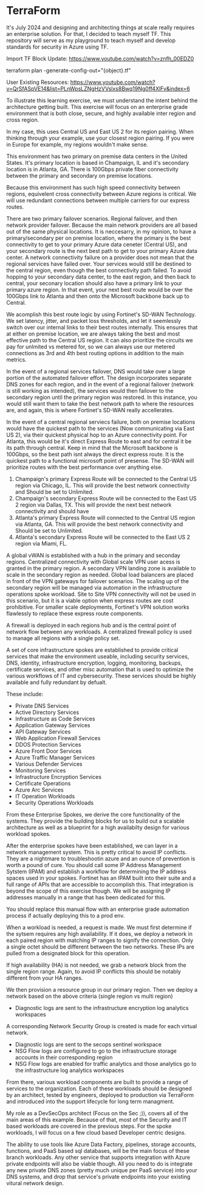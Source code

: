 # TerraForm
It's July 2024 and designing and architecting things at scale really requires an enterprise solution. For that, I decided to teach myself TF. 
This repository will serve as my playground to teach myself and develop standards for security in Azure using TF.

Import TF Block Update:
https://www.youtube.com/watch?v=znfh_00EDZ0

terraform plan -generate-config-out="{object}.tf"

User Existing Resources:
https://www.youtube.com/watch?v=QrSfASpVE14&list=PLnWpsLZNgHzVVslxs8Bwq19Ng0ff4XlFv&index=6

To illustrate this learning exercise, we must understand the intent behind the architecture getting built. This exercise will focus on an enterprise grade environment that is both close, secure, and highly available inter region and cross region. 

In my case, this uses Central US and East US 2 for its region pairing. When thinking through your example, use your closest region pairing. If you were in Europe for example, my regions wouldn't make sense. 

This environment has two primary on premise data centers in the United States. It's primary location is based in Champaign, IL and it's secondary location is in Atlanta, GA. There is 100Gbps private fiber connectivity between the primary and secondary on premise locations. 

Because this environment has such high speed connectivity between regions, equivelent cross connectivity between Azure regions is critical. We will use redundant connections between multiple carriers for our express routes. 

There are two primary failover scenarios. Regional failover, and then network provider failover. Because the main network providers are all based out of the same physical locations. It is neccesarry, in my opinion, to have a primary/secondary per on premise location, where the primary is the best connectivity to get to your primary Azure data ceneter (Central US), and your secondary route is the next best path to get to your primary Azure data center. A network connectivity failure on a provider does not mean that the regional services have failed over. Your services would still be destined to the central region, even though the best connectivity path failed. To avoid hopping to your secondary data center, to the east region, and then back to central, your seconary location should also have a primary link to your primary azure region. In that event, your next best route would be over the 100Gbps link to Atlanta and then onto the Microsoft backbone back up to Central. 

We acomplish this best route logic by using Fortinet's SD-WAN Technology. We set latency, jitter, and packet loss thresholds, and let it seemlessly switch over our internal links to their best routes internally. This ensures that at either on premise location, we are always taking the best and most effective path to the Central US region. It can also prioritize the circuits we pay for unlmited vs metered for, so we can always use our metered connections as 3rd and 4th best routing options in addition to the main metrics. 

In the event of a regional services failover, DNS would take over a large portion of the automated failover effort. The design incorporates separate DNS zones for each region, and in the event of a regional failover (network is still working as intended), the services would then failover to the secondary region until the primary region was restored. In this instance, you would still want them to take the best network path to where the resources are, and again, this is where Fortinet's SD-WAN really accellerates. 

In the event of a central regional serviecs failure, both on premise locations would have the quickest path to the services (Now communicating via East US 2), via their quickest physical hop to an Azure connectivity point. For Atlanta, this would be it's direct Express Route to east and for central it be its path through central. Keep in mind that the Microsoft backbone is 100Gbps, so the best path isnt always the direct express route. It is the quickest path to a functional microsoft point of presense. The SD-WAN will prioritize routes with the best performance over anything else. 

1. Champaign's primary Express Route will be connected to the Central US region via Chicago, IL. This will provide the best network connectivity and Should be set to Unlimited. 
2. Champaign's secondary Express Route will be connected to the East US 2 region via Dallas, TX. This will provide the next best network connectivity and should have 
3. Atlanta's primary Express Route will connected to the Central US region via Atlanta, GA. This will provide the best network connectivity and Should be set to Unlimited. 
4. Atlanta's secondary Express Route will be connected to the East US 2 region via Miami, FL. 

A global vWAN is established with a hub in the primary and seconday regions. Centralized connectivity with Global scale VPN user acess is granted in the primary region. A secondary VPN landing zone is available to scale in the secondary region as needed. 
Global load balancers are placed in front of the VPN gateways for failover scenarios. The scaling up of the secondary region will be managed via automation in the infrastructure operations spoke workload. 
Site to Site VPN connectivity will not be used in this scenario, but it is a viable option when express routes are cost prohibitive. For smaller scale deployments, Fortinet's VPN solution works flawlessly to replace these express route components. 

A firewall is deployed in each regions hub and is the central point of network flow between any workloads. A centralized firewall policy is used to manage all regions with a single policy set. 

A set of core infrastructure spokes are established to provide critical services that make the environment useable, including security services, DNS, identity, infrastructure encryption, logging, monitoring, backups, certificate services, and other misc 
automation that is used to optimize the various workflows of IT and cybersecurity. These services should be highly available and fully redundant by defualt. 

These include:
  - Private DNS Services
  - Active Directory Services
  - Infrastructure as Code Services
  - Application Gateway Services
  - API Gateway Services
  - Web Application Firewall Services
  - DDOS Protection Services
  - Azure Front Door Services
  - Azure Traffic Manager Services
  - Various Defender Services
  - Monitoring Services
  - Infrastructure Encryption Services
  - Certificate Operations
  - Azure Arc Services
  - IT Operation Workloads
  - Security Operations Workloads

From these Enterprise Spokes, we derive the core functionality of the systems. They provide the building blocks for us to build out a scalable architecture as well as a blueprint for a high availabilty design for various workload spokes. 

After the enterprise spokes have been established, we can layer in a network management system. This is pretty critical to avoid IP conflicts. They are a nightmare to troubleshootin azure and an ounce of prevention is worth a pound of cure. 
You should call some IP Address Management Sytstem (IPAM) and establish a workflow for determining the IP address spaces used in your spokes. Fortinet has an IPAM built into their suite and a full range of APIs that are accessible to accomplish this. 
That integration is beyond the scope of this exercise though. We will be assigning IP addresses manually in a range that has been dedicated for this. 

You should replace this manual flow with an enterprise grade automation process if actually deploying this to a prod env. 

When a workload is needed, a request is made. We must first determine if the sytsem requires any high availability. If it does, we deploy a network in each paired region with matching IP ranges to signify the connection. Only a single octet should be different 
between the two networks. These IPs are pulled from a designated block for this operation. 

If high availability (HA) is not needed, we grab a network block from the single region range. Again, to avoid IP conflicts this should be notably different from your HA ranges. 

We then provision a resource group in our primary region. 
Then we deploy a network based on the above criteria (single region vs multi region)
 - Diagnostic logs are sent to the infrastructure encryption log analytics workspaces

A corresponding Network Security Group is created is made for each virtual network. 
 - Diagnostic logs are sent to the secops sentinel workspace
 - NSG Flow logs are configured to go to the infrastructure storage accounts in their corresponding region
 - NSG Flow logs are enabled for traffic analytics and those analytics go to the infrastructure log analytics workspaces

From there, various workload components are built to provide a range of services to the organization. Each of these workloads should be designed by an architect, tested by engineers, deployed to production via TerraForm and introduced into the support lifecycle for long term managment. 

My role as a DevSecOps architect (Focus on the Sec ;)), covers all of the main areas of this example. Because of that, most of the Security and IT based workloads are covered in the previous steps. For the spoke workloads, I will focus on a few cloud based Developer centric designs. 

The ability to use tools like Azure Data Factory, pipelines, storage accounts, functions, and PaaS based sql databases, will be the main focus of these branch workloads. Any other service that supports integration with Azure private endpoints will also be viable though. All you need to do is integrate any new private DNS zones (pretty much unique per PaaS service) into your DNS systems, and drop that service's private endpoints into your existing vitural network design. 

